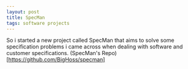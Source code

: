 ```yaml
---
layout: post
title: SpecMan
tags: software projects
---
```


So i started a new project called SpecMan that aims to solve some specification problems i came across when dealing with software and customer specifications.
(SpecMan's Repo)[https://github.com/BigHoss/specman]
